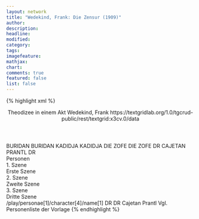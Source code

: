 ```yaml
---
layout: network
title: "Wedekind, Frank: Die Zensur (1909)"
author:
description:
headline:
modified:
category:
tags:
imagefeature:
mathjax:
chart:
comments: true
featured: false
list: false
---
```

{% highlight xml %}
<?xml-model href="https://raw.githubusercontent.com/DLiNa/project/master/rules/lina.rnc"?><?xml-model href="https://raw.githubusercontent.com/DLiNa/project/master/rules/lina.sch"?>
<play xmlns="http://lina.digital">
  <header>
    <title>Die Zensur</title>
    <subtitle>Theodizee in einem Akt</subtitle>
    <genretitle/>
    <author>Wedekind, Frank</author>
    <date when="1906" type="written"/>
  	<date when="1908" type="print"/>
  	<date when="1909" type="premiere"/>
  	<source>https://textgridlab.org/1.0/tgcrud-public/rest/textgrid:x3cv.0/data</source>
  </header>
  <personae>
    <character>
      <name>BURIDAN</name>
      <alias xml:id="buridan">
        <name>BURIDAN</name>
      </alias>
    </character>
    <character>
      <name>KADIDJA</name>
      <alias xml:id="kadidja">
        <name>KADIDJA</name>
      </alias>
    </character>
    <character>
      <name>DIE ZOFE</name>
      <alias xml:id="die_zofe">
        <name>DIE ZOFE</name>
      </alias>
    </character>
    <character>
      <name>DR CAJETAN PRANTL</name>
      <alias xml:id="dr">
        <name>DR</name>
      </alias>
    </character>
  </personae>
  <text>
    <div>
      <head>Personen</head>
    </div>
    <div>
      <head>1. Szene</head>
      <div>
        <head>Erste Szene</head>
        <sp who="#buridan">
          <amount n="37" unit="speech_acts"/>
          <amount n="1249" unit="words"/>
          <amount n="31" unit="lines"/>
          <amount n="7145" unit="chars"/>
        </sp>
        <sp who="#kadidja">
          <amount n="33" unit="speech_acts"/>
          <amount n="1944" unit="words"/>
          <amount n="35" unit="lines"/>
          <amount n="10804" unit="chars"/>
        </sp>
        <sp who="#die_zofe">
          <amount n="3" unit="speech_acts"/>
          <amount n="39" unit="words"/>
          <amount n="2" unit="lines"/>
          <amount n="217" unit="chars"/>
        </sp>
      </div>
    </div>
    <div>
      <head>2. Szene</head>
      <div>
        <head>Zweite Szene</head>
        <sp who="#die_zofe">
          <amount n="1" unit="speech_acts"/>
          <amount n="11" unit="words"/>
          <amount n="1" unit="lines"/>
          <amount n="55" unit="chars"/>
        </sp>
        <sp who="#buridan">
          <amount n="35" unit="speech_acts"/>
          <amount n="2176" unit="words"/>
          <amount n="6" unit="lines"/>
          <amount n="13152" unit="chars"/>
        </sp>
        <sp who="#dr">
          <amount n="36" unit="speech_acts"/>
          <amount n="1781" unit="words"/>
          <amount n="8" unit="lines"/>
          <amount n="11082" unit="chars"/>
        </sp>
        <sp who="#kadidja">
          <amount n="3" unit="speech_acts"/>
          <amount n="17" unit="words"/>
          <amount n="3" unit="lines"/>
          <amount n="106" unit="chars"/>
        </sp>
      </div>
    </div>
    <div>
      <head>3. Szene</head>
      <div>
        <head>Dritte Szene</head>
        <sp who="#kadidja">
          <amount n="28" unit="speech_acts"/>
          <amount n="548" unit="words"/>
          <amount n="18" unit="lines"/>
          <amount n="3049" unit="chars"/>
        </sp>
        <sp who="#buridan">
          <amount n="28" unit="speech_acts"/>
          <amount n="891" unit="words"/>
          <amount n="12" unit="lines"/>
          <amount n="5147" unit="chars"/>
        </sp>
      </div>
    </div>
  </text>
	<documentation>
		<change n="1" type="adjustSpeaker" who="dariokampkaspar">
			<path>/play/personae[1]/character[4]/name[1]</path>
			<orig>DR</orig>
			<corr>DR Cajetan Prantl</corr>
			<comment>Vgl. Personenliste der Vorlage</comment>
		</change>
	</documentation>
</play>
{% endhighlight %}